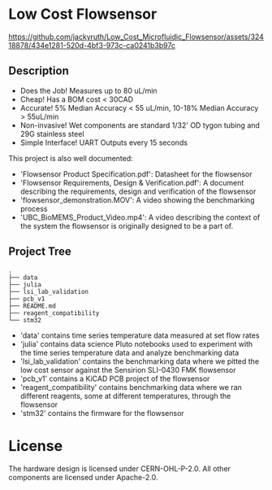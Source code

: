 # Low Cost Flowsensor
https://github.com/jackyruth/Low_Cost_Microfluidic_Flowsensor/assets/32418878/434e1281-520d-4bf3-973c-ca0241b3b97c

## Description
- Does the Job! Measures up to 80 uL/min
- Cheap! Has a BOM cost < 30CAD
- Accurate! 5% Median Accuracy < 55 uL/min, 10-18% Median Accuracy > 55uL/min
- Non-invasive! Wet components are standard 1/32' OD tygon tubing and 29G stainless steel
- Simple Interface! UART Outputs every 15 seconds

This project is also well documented:
- 'Flowsensor Product Specification.pdf': Datasheet for the flowsensor
- 'Flowsensor Requirements, Design & Verification.pdf': A document describing the requirements, design and verification of the flowsensor
- 'flowsensor_demonstration.MOV': A video showing the benchmarking process
- 'UBC_BioMEMS_Product_Video.mp4': A video describing the context of the system the flowsensor is originally designed to be a part of.


## Project Tree
```
.
├── data
├── julia
├── lsi_lab_validation
├── pcb_v1
├── README.md
├── reagent_compatibility
└── stm32
```

- 'data' contains time series temperature data measured at set flow rates
- 'julia' contains data science Pluto notebooks used to experiment with the time series temperature data and analyze benchmarking data 
- 'lsi_lab_validation' contains the benchmarking data where we pitted the low cost sensor against the Sensirion SLI-0430 FMK flowsensor
- 'pcb_v1' contains a KiCAD PCB project of the flowsensor
- 'reagent_compatibility' contains benchmarking data where we ran different reagents, some at different temperatures, through the flowsensor
- 'stm32' contains the firmware for the flowsensor

# License
The hardware design is licensed under CERN-OHL-P-2.0. All other components are licensed under Apache-2.0.
